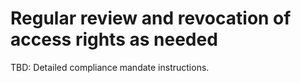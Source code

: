# Regular review and revocation of access rights as needed

TBD: Detailed compliance mandate instructions.